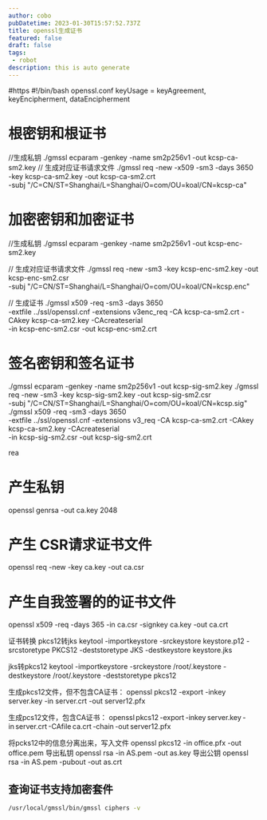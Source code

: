 ```yaml
---
author: cobo
pubDatetime: 2023-01-30T15:57:52.737Z
title: openssl生成证书
featured: false
draft: false
tags:
 - robot
description: this is auto generate
---
```

#https
#!/bin/bash
openssl.conf
keyUsage = keyAgreement, keyEncipherment, dataEncipherment
# 根密钥和根证书
//生成私钥
./gmssl ecparam -genkey -name sm2p256v1 -out kcsp-ca-sm2.key
// 生成对应证书请求文件
./gmssl req -new -x509 -sm3 -days 3650 \
    -key kcsp-ca-sm2.key -out kcsp-ca-sm2.crt \
    -subj "/C=CN/ST=Shanghai/L=Shanghai/O=com/OU=koal/CN=kcsp-ca"
# 加密密钥和加密证书

//生成私钥
./gmssl ecparam -genkey -name sm2p256v1 -out kcsp-enc-sm2.key

// 生成对应证书请求文件
./gmssl req -new -sm3 -key kcsp-enc-sm2.key -out kcsp-enc-sm2.csr \
    -subj "/C=CN/ST=Shanghai/L=Shanghai/O=com/OU=koal/CN=kcsp.enc"

// 生成证书
./gmssl x509 -req -sm3 -days 3650 \
    -extfile ../ssl/openssl.cnf -extensions v3enc_req -CA kcsp-ca-sm2.crt -CAkey kcsp-ca-sm2.key -CAcreateserial \
    -in kcsp-enc-sm2.csr -out kcsp-enc-sm2.crt
# 签名密钥和签名证书
./gmssl ecparam -genkey -name sm2p256v1 -out kcsp-sig-sm2.key
./gmssl req -new -sm3 -key kcsp-sig-sm2.key -out kcsp-sig-sm2.csr \
    -subj "/C=CN/ST=Shanghai/L=Shanghai/O=com/OU=koal/CN=kcsp.sig"
./gmssl x509 -req -sm3 -days 3650 \
    -extfile ../ssl/openssl.cnf -extensions v3_req -CA kcsp-ca-sm2.crt -CAkey kcsp-ca-sm2.key -CAcreateserial \
    -in kcsp-sig-sm2.csr -out kcsp-sig-sm2.crt

rea
# 产生私钥 
openssl genrsa -out ca.key 2048 
# 产生 CSR请求证书文件 
openssl req -new -key ca.key -out ca.csr 
# 产生自我签署的的证书文件 
openssl x509 -req -days 365 -in ca.csr -signkey ca.key -out ca.crt 


证书转换
pkcs12转jks 
keytool -importkeystore -srckeystore keystore.p12 -srcstoretype PKCS12 -deststoretype JKS -destkeystore keystore.jks 
 
jks转pkcs12 
keytool -importkeystore -srckeystore /root/.keystore -destkeystore /root/.keystore -deststoretype pkcs12 
 
生成pkcs12文件，但不包含CA证书： 
openssl pkcs12 -export -inkey server.key -in server.crt  -out server12.pfx 
 
生成pcs12文件，包含CA证书： 
openssl pkcs12 -export -inkey server.key -in server.crt -CAfile ca.crt -chain -out server12.pfx 
 
将pcks12中的信息分离出来，写入文件 
openssl pkcs12 -in office.pfx -out office.pem 
导出私钥 
openssl rsa -in AS.pem -out as.key 
导出公钥 
openssl rsa -in AS.pem -pubout -out as.crt 

## 查询证书支持加密套件
```sh
/usr/local/gmssl/bin/gmssl ciphers -v
```
